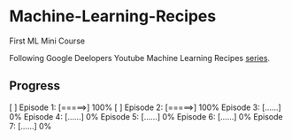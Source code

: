 # Machine-Learning-Recipes
First ML Mini Course

Following Google Deelopers Youtube Machine Learning Recipes [series](https://www.youtube.com/playlist?list=PLOU2XLYxmsIIuiBfYad6rFYQU_jL2ryal).

## Progress
[ ] Episode 1: [=====>] 100%
[ ] Episode 2: [=====>] 100%
Episode 3: [......] 0%
Episode 4: [......] 0%
Episode 5: [......] 0%
Episode 6: [......] 0%
Episode 7: [......] 0%
